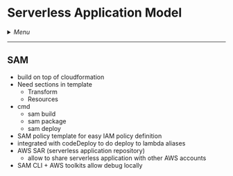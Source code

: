 # Serverless Application Model

<details>
 <summary><i>Menu</i></summary>

- [SAM](#sam)
</details>

---
## SAM
- build on top of cloudformation
- Need sections in template
  - Transform
  - Resources
- cmd
  - sam build
  - sam package
  - sam deploy
- SAM policy template for easy IAM policy definition
- integrated with codeDeploy to do deploy to lambda aliases
- AWS SAR (serverless application repository)
  - allow to share serverless application with other AWS accounts
- SAM CLI + AWS toolkits allow debug locally

